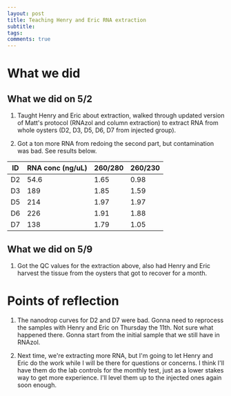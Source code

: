```yaml
---
layout: post
title: Teaching Henry and Eric RNA extraction
subtitle:
tags:
comments: true
---
```


# What we did

## What we did on 5/2

1. Taught Henry and Eric about extraction, walked through updated version of Matt's protocol (RNAzol and column extraction) to extract RNA from whole oysters (D2, D3, D5, D6, D7 from injected group).

2. Got a ton more RNA from redoing the second part, but contamination was bad. See results below.

| ID | RNA conc (ng/uL) | 260/280 | 260/230 |
|---|---|---|---|
| D2 | 54.6 | 1.65 | 0.98 |
| D3 | 189 | 1.85 | 1.59 |
| D5 | 214 | 1.97 | 1.97 |
| D6 | 226 | 1.91 | 1.88 |
| D7 | 138 | 1.79 | 1.05 |

## What we did on 5/9

1. Got the QC values for the extraction above, also had Henry and Eric harvest the tissue from the oysters that got to recover for a month.

# Points of reflection

1. The nanodrop curves for D2 and D7 were bad. Gonna need to reprocess the samples with Henry and Eric on Thursday the 11th. Not sure what happened there. Gonna start from the initial sample that we still have in RNAzol.

2. Next time, we're extracting more RNA, but I'm going to let Henry and Eric do the work while I will be there for questions or concerns. I think I'll have them do the lab controls for the monthly test, just as a lower stakes way to get more experience. I'll level them up to the injected ones again soon enough.
